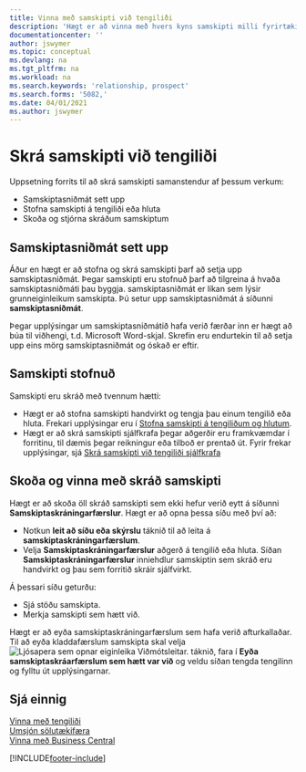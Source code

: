```yaml
---
title: Vinna með samskipti við tengiliði
description: 'Hægt er að vinna með hvers kyns samskipti milli fyrirtækisins og tengiliða þess, t.d. bréf, símtöl, fundir og þess háttar.'
documentationcenter: ''
author: jswymer
ms.topic: conceptual
ms.devlang: na
ms.tgt_pltfrm: na
ms.workload: na
ms.search.keywords: 'relationship, prospect'
ms.search.forms: '5082,'
ms.date: 04/01/2021
ms.author: jswymer
---
```

# Skrá samskipti við tengiliði
Uppsetning forrits til að skrá samskipti samanstendur af þessum verkum:

* Samskiptasniðmát sett upp  
* Stofna samskipti á tengiliði eða hluta  
* Skoða og stjórna skráðum samskiptum  

##  Samskiptasniðmát sett upp
Áður en hægt er að stofna og skrá samskipti þarf að setja upp samskiptasniðmát. Þegar samskipti eru stofnuð þarf að tilgreina á hvaða samskiptasniðmáti þau byggja. samskiptasniðmát er líkan sem lýsir grunneiginleikum samskipta.
Þú setur upp samskiptasniðmát á síðunni **samskiptasniðmát**.

Þegar upplýsingar um samskiptasniðmátið hafa verið færðar inn er hægt að búa til viðhengi, t.d. Microsoft Word-skjal. Skrefin eru endurtekin til að setja upp eins mörg samskiptasniðmát og óskað er eftir.  

## Samskipti stofnuð
Samskipti eru skráð með tvennum hætti:

* Hægt er að stofna samskipti handvirkt og tengja þau einum tengilið eða hluta. Frekari upplýsingar eru í [Stofna samskipti á tengiliðum og hlutum](marketing-how-create-interactions.md).  
* Hægt er að skrá samskipti sjálfkrafa þegar aðgerðir eru framkvæmdar í forritinu, til dæmis þegar reikningur eða tilboð er prentað út. Fyrir frekar upplýsingar, sjá [Skrá samskipti við tengiliði sjálfkrafa](marketing-auto-record-interactions.md)

## Skoða og vinna með skráð samskipti
Hægt er að skoða öll skráð samskipti sem ekki hefur verið eytt á síðunni **Samskiptaskráningarfærslur**. Hægt er að opna þessa síðu með því að:

* Notkun **leit að síðu eða skýrslu** táknið til að leita á **samskiptaskráningarfærslum**.
* Velja **Samskiptaskráningarfærslur** aðgerð á tengilið eða hluta.
  Síðan **Samskiptaskráningarfærslur** inniehdlur samskiptin sem skráð eru handvirkt og þau sem forritið skráir sjálfvirkt.

Á þessari síðu geturðu:

* Sjá stöðu samskipta.
* Merkja samskipti sem hætt við.

Hægt er að eyða samskiptaskráningarfærslum sem hafa verið afturkallaðar. Til að eyða kladdafærslum samskipta skal velja ![Ljósapera sem opnar eiginleika Viðmótsleitar.](media/ui-search/search_small.png "Segðu mér hvað þú vilt gera") táknið, fara í **Eyða samskiptaskráarfærslum sem hætt var við** og veldu síðan tengda tengilinn og fylltu út upplýsingarnar.

## Sjá einnig
[Vinna með tengiliði](marketing-contacts.md)  
[Umsjón sölutækifæra](marketing-manage-sales-opportunities.md)  
[Vinna með Business Central](ui-work-product.md)  


[!INCLUDE[footer-include](includes/footer-banner.md)]